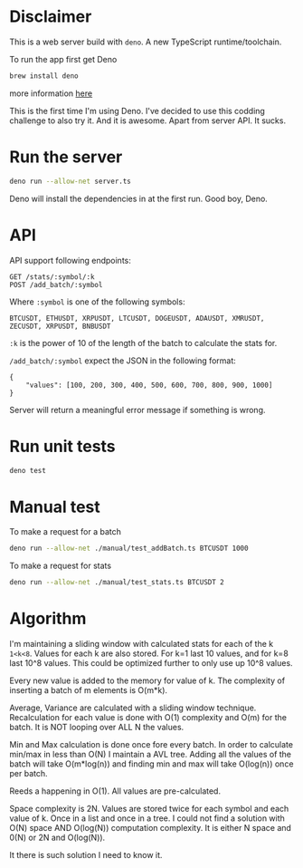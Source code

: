 # Disclaimer

This is a web server build with `deno`. A new TypeScript runtime/toolchain.

To run the app first get Deno

```bash
brew install deno
```
more information [here](https://docs.deno.com/runtime/getting_started/installation/)

This is the first time I'm using Deno. I've decided to use this codding challenge to also try it. 
And it is awesome. Apart from server API. It sucks.

# Run the server

```bash
deno run --allow-net server.ts
```
Deno will install the dependencies in at the first run. Good boy, Deno.


# API

API support following endpoints:

```
GET /stats/:symbol/:k
POST /add_batch/:symbol
```
Where `:symbol` is one of the following symbols:

```
BTCUSDT, ETHUSDT, XRPUSDT, LTCUSDT, DOGEUSDT, ADAUSDT, XMRUSDT, ZECUSDT, XRPUSDT, BNBUSDT
```

`:k` is the power of 10 of the length of the batch to calculate the stats for.

`/add_batch/:symbol` expect the JSON in the following format:
```
{
    "values": [100, 200, 300, 400, 500, 600, 700, 800, 900, 1000]
}
```

Server will return a meaningful error message if something is wrong.

# Run unit tests

```bash
deno test
```

# Manual test

To make a request for a batch 
```bash
deno run --allow-net ./manual/test_addBatch.ts BTCUSDT 1000
```

To make a request for stats
```bash
deno run --allow-net ./manual/test_stats.ts BTCUSDT 2
```

# Algorithm

I'm maintaining a sliding window with calculated stats for each of the k `1<k<8`. Values for each k are also stored. For k=1 last 10 values, and for k=8 last 10^8 values. 
This could be optimized further to only use up 10^8 values. 

Every new value is added to the memory for value of k. The complexity of inserting a batch of m elements is O(m*k).

Average, Variance are calculated with a sliding window technique.
Recalculation for each value is done with O(1) complexity and O(m) for the batch. It is NOT looping over ALL N the values.

Min and Max calculation is done once fore every batch. In order to calculate min/max in less than O(N) I maintain a AVL tree. Adding all the values of the batch will take
O(m*log(n)) and finding min and max will take O(log(n)) once per batch. 

Reeds a happening in O(1). All values are pre-calculated.

Space complexity is 2N. Values are stored twice for each symbol and each value of k. Once in a list and once in a tree.
I could not find a solution with O(N) space AND O(log(N)) computation complexity. It is either N space and 0(N) or 2N and O(log(N)).

It there is such solution I need to know it.


 








